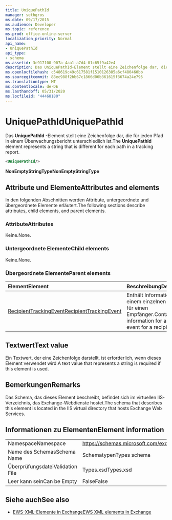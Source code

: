 ```yaml
---
title: UniquePathId
manager: sethgros
ms.date: 09/17/2015
ms.audience: Developer
ms.topic: reference
ms.prod: office-online-server
localization_priority: Normal
api_name:
- UniquePathId
api_type:
- schema
ms.assetid: 3c917100-907a-4aa1-a7d4-01c65f9a42e4
description: Das UniquePathId-Element stellt eine Zeichenfolge dar, die für jeden Pfad in einem Überwachungsbericht unterschiedlich ist.
ms.openlocfilehash: c548619c49c617581f1510126385a6cf480460bb
ms.sourcegitcommit: 88ec988f2bb67c1866d06b361615f3674a24e795
ms.translationtype: MT
ms.contentlocale: de-DE
ms.lasthandoff: 05/31/2020
ms.locfileid: "44468180"
---
```

# <a name="uniquepathid"></a><span data-ttu-id="0daba-103">UniquePathId</span><span class="sxs-lookup"><span data-stu-id="0daba-103">UniquePathId</span></span>

<span data-ttu-id="0daba-104">Das **UniquePathId** -Element stellt eine Zeichenfolge dar, die für jeden Pfad in einem Überwachungsbericht unterschiedlich ist.</span><span class="sxs-lookup"><span data-stu-id="0daba-104">The **UniquePathId** element represents a string that is different for each path in a tracking report.</span></span> 
  
```XML
<UniquePathId/>
```

 <span data-ttu-id="0daba-105">**NonEmptyStringType**</span><span class="sxs-lookup"><span data-stu-id="0daba-105">**NonEmptyStringType**</span></span>
## <a name="attributes-and-elements"></a><span data-ttu-id="0daba-106">Attribute und Elemente</span><span class="sxs-lookup"><span data-stu-id="0daba-106">Attributes and elements</span></span>

<span data-ttu-id="0daba-107">In den folgenden Abschnitten werden Attribute, untergeordnete und übergeordnete Elemente erläutert.</span><span class="sxs-lookup"><span data-stu-id="0daba-107">The following sections describe attributes, child elements, and parent elements.</span></span>
  
### <a name="attributes"></a><span data-ttu-id="0daba-108">Attribute</span><span class="sxs-lookup"><span data-stu-id="0daba-108">Attributes</span></span>

<span data-ttu-id="0daba-109">Keine.</span><span class="sxs-lookup"><span data-stu-id="0daba-109">None.</span></span>
  
### <a name="child-elements"></a><span data-ttu-id="0daba-110">Untergeordnete Elemente</span><span class="sxs-lookup"><span data-stu-id="0daba-110">Child elements</span></span>

<span data-ttu-id="0daba-111">Keine.</span><span class="sxs-lookup"><span data-stu-id="0daba-111">None.</span></span>
  
### <a name="parent-elements"></a><span data-ttu-id="0daba-112">Übergeordnete Elemente</span><span class="sxs-lookup"><span data-stu-id="0daba-112">Parent elements</span></span>

|<span data-ttu-id="0daba-113">**Element**</span><span class="sxs-lookup"><span data-stu-id="0daba-113">**Element**</span></span>|<span data-ttu-id="0daba-114">**Beschreibung**</span><span class="sxs-lookup"><span data-stu-id="0daba-114">**Description**</span></span>|
|:-----|:-----|
|[<span data-ttu-id="0daba-115">RecipientTrackingEvent</span><span class="sxs-lookup"><span data-stu-id="0daba-115">RecipientTrackingEvent</span></span>](recipienttrackingevent.md) <br/> |<span data-ttu-id="0daba-116">Enthält Informationen zu einem einzelnen Ereignis für einen Empfänger.</span><span class="sxs-lookup"><span data-stu-id="0daba-116">Contains information for a single event for a recipient.</span></span>  <br/> |
   
## <a name="text-value"></a><span data-ttu-id="0daba-117">Textwert</span><span class="sxs-lookup"><span data-stu-id="0daba-117">Text value</span></span>

<span data-ttu-id="0daba-118">Ein Textwert, der eine Zeichenfolge darstellt, ist erforderlich, wenn dieses Element verwendet wird.</span><span class="sxs-lookup"><span data-stu-id="0daba-118">A text value that represents a string is required if this element is used.</span></span>
  
## <a name="remarks"></a><span data-ttu-id="0daba-119">Bemerkungen</span><span class="sxs-lookup"><span data-stu-id="0daba-119">Remarks</span></span>

<span data-ttu-id="0daba-120">Das Schema, das dieses Element beschreibt, befindet sich im virtuellen IIS-Verzeichnis, das Exchange-Webdienste hostet.</span><span class="sxs-lookup"><span data-stu-id="0daba-120">The schema that describes this element is located in the IIS virtual directory that hosts Exchange Web Services.</span></span>
  
## <a name="element-information"></a><span data-ttu-id="0daba-121">Informationen zu Elementen</span><span class="sxs-lookup"><span data-stu-id="0daba-121">Element information</span></span>

|||
|:-----|:-----|
|<span data-ttu-id="0daba-122">Namespace</span><span class="sxs-lookup"><span data-stu-id="0daba-122">Namespace</span></span>  <br/> |https://schemas.microsoft.com/exchange/services/2006/types  <br/> |
|<span data-ttu-id="0daba-123">Name des Schemas</span><span class="sxs-lookup"><span data-stu-id="0daba-123">Schema Name</span></span>  <br/> |<span data-ttu-id="0daba-124">Schematypen</span><span class="sxs-lookup"><span data-stu-id="0daba-124">Types schema</span></span>  <br/> |
|<span data-ttu-id="0daba-125">Überprüfungsdatei</span><span class="sxs-lookup"><span data-stu-id="0daba-125">Validation File</span></span>  <br/> |<span data-ttu-id="0daba-126">Types.xsd</span><span class="sxs-lookup"><span data-stu-id="0daba-126">Types.xsd</span></span>  <br/> |
|<span data-ttu-id="0daba-127">Leer kann sein</span><span class="sxs-lookup"><span data-stu-id="0daba-127">Can be Empty</span></span>  <br/> |<span data-ttu-id="0daba-128">False</span><span class="sxs-lookup"><span data-stu-id="0daba-128">False</span></span>  <br/> |
   
## <a name="see-also"></a><span data-ttu-id="0daba-129">Siehe auch</span><span class="sxs-lookup"><span data-stu-id="0daba-129">See also</span></span>



- [<span data-ttu-id="0daba-130">EWS-XML-Elemente in Exchange</span><span class="sxs-lookup"><span data-stu-id="0daba-130">EWS XML elements in Exchange</span></span>](ews-xml-elements-in-exchange.md)

